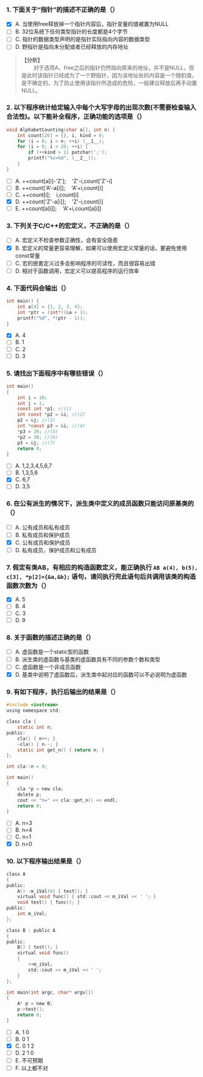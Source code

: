 ### 1. 下面关于“指针”的描述不正确的是（）
- [x] A. 当使用free释放掉一个指针内容后，指针变量的值被置为NULL
- [ ] B. 32位系统下任何类型指针的长度都是4个字节
- [ ] C. 指针的数据类型声明的是指针实际指向内容的数据类型
- [ ] D. 野指针是指向未分配或者已经释放的内存地址

> **【分析】**<br>
> &#160; &#160; &#160; &#160; 对于选项A，free之后的指针仍然指向原来的地址，并不是NULL，但是此时该指针已经成为了一个野指针，因为该地址处的内容是一个随机值，是不确定的，为了防止使用该指针所造成的危险，一般建议释放后再手动置NULL。

### 2. 以下程序统计给定输入中每个大写字母的出现次数(不需要检查输入合法性)。以下能补全程序，正确功能的选项是（）
```c
void AlphabetCounting(char a[], int n) {
	int count[26] = {}, i, kind = 0;
	for (i = 0; i < n; ++i) (__1__);
	for (i = 0; i < 26; ++i) {
		if (++kind > 1) putchar(';');
		printf("%c=%d", (__2__));
	}
}
```

- [ ] A. ++count[a[i]-'Z'];&#160; &#160; 'Z'-i,count['Z'-i]
- [ ] B. ++count['A'-a[i]];&#160; &#160; 'A'+i,count[i]
- [ ] C. ++count[i];&#160; &#160; i,count[i]
- [x] D. ++count['Z'-a[i]];&#160; &#160; 'Z'-i,count[i]
- [ ] E. ++count[a[i]];&#160; &#160; 'A'+i,count[a[i]]

### 3. 下列关于C/C++的宏定义，不正确的是（）
- [ ] A. 宏定义不检查参数正确性，会有安全隐患
- [x] B. 宏定义的常量更容易理解，如果可以使用宏定义常量的话，要避免使用const常量
- [ ] C. 宏的嵌套定义过多会影响程序的可读性，而且很容易出错
- [ ] D. 相对于函数调用，宏定义可以提高程序的运行效率

### 4. 下面代码会输出（）
```c
int main() {
	int a[4] = {1, 2, 3, 4};
	int *ptr = (int*)(&a + 1);
	printf("%d", *(ptr - 1));
}
```

- [x] A. 4
- [ ] B. 1
- [ ] C. 2
- [ ] D. 3

### 5. 请找出下面程序中有哪些错误（）
```c
int main()
{
	int i = 10;
	int j = 1;
	const int *p1; //(1)
	int const *p2 = &i; //(2)
	p2 = &j; //(3)
	int *const p3 = &i; //(4)
	*p3 = 20; //(5)
	*p2 = 30; //(6)
	p3 = &j; //(7)
	return 0;
}
```

- [ ] A. 1,2,3,4,5,6,7
- [ ] B. 1,3,5,6
- [x] C. 6,7
- [ ] D. 3,5

### 6. 在公有派生的情况下，派生类中定义的成员函数只能访问原基类的（）
- [ ] A. 公有成员和私有成员
- [ ] B. 私有成员和保护成员
- [x] C. 公有成员和保护成员
- [ ] D. 私有成员，保护成员和公有成员

### 7. 假定有类AB，有相应的构造函数定义，能正确执行 `AB a(4), b(5), c[3], *p[2]={&a,&b};` 语句，请问执行完此语句后共调用该类的构造函数次数为（）
- [x] A. 5
- [ ] B. 4
- [ ] C. 3
- [ ] D. 9

### 8. 关于函数的描述正确的是（）
- [ ] A. 虚函数是一个static型的函数
- [ ] B. 派生类的虚函数与基类的虚函数具有不同的参数个数和类型
- [ ] C. 虚函数是一个非成员函数
- [x] D. 基类中说明了虚函数后，派生类中起对应的函数可以不必说明为虚函数

### 9. 有如下程序，执行后输出的结果是（）
```c
#include <iostream>
using namespace std;

class cla {
	static int n;
public:
	cla() { n++; }
	~cla() { n--; }
	static int get_n() { return n; }
};

int cla::n = 0;

int main()
{
	cla *p = new cla;
	delete p;
	cout << "n=" << cla::get_n() << endl;
	return 0;
}
```

- [ ] A. n=3
- [ ] B. n=4
- [ ] C. n=1
- [x] D. n=0

### 10. 以下程序输出结果是（）
```c
class A
{
public:
	A() :m_iVal(0) { test(); }
	virtual void func() { std::cout << m_iVal << ' '; }
	void test() { func(); }
public:
	int m_iVal;
};

class B : public A
{
public:
	B() { test(); }
	virtual void func()
	{
		++m_iVal;
		std::cout << m_iVal << ' ';
	}
};

int main(int argc, char* argv[])
{
	A* p = new B;
	p->test();
	return 0;
}
```

- [ ] A. 1 0
- [ ] B. 0 1
- [x] C. 0 1 2
- [ ] D. 2 1 0
- [ ] E. 不可预期
- [ ] F. 以上都不对
